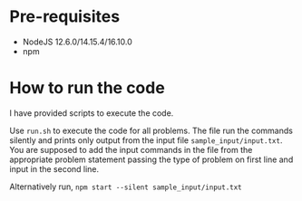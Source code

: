# Pre-requisites
* NodeJS 12.6.0/14.15.4/16.10.0
* npm

# How to run the code

I have provided scripts to execute the code. 

Use `run.sh` to execute the code for all problems. The file run the commands silently and prints only output from the input file `sample_input/input.txt`. You are supposed to add the input commands in the file from the appropriate problem statement passing the type of problem on first line and input in the second line.

Alternatively run,
`npm start --silent sample_input/input.txt`
